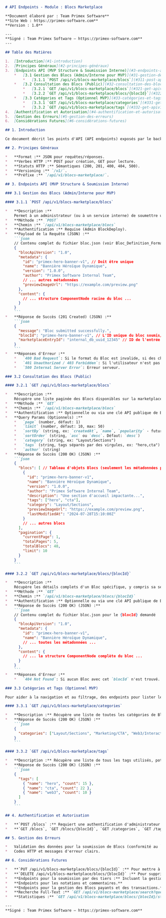 ```markdown
# API Endpoints - Module : Blocs Marketplace

**Document élaboré par : Team Primex Software**
**Site Web : https://primex-software.com**
**Version : 1.0**

---
**Signé : Team Primex Software – https://primex-software.com**
---

## Table des Matières

1.  [Introduction](#1-introduction)
2.  [Principes Généraux](#2-principes-généraux)
3.  [Endpoints API (MVP Structure & Soumission Interne)](#3-endpoints-api-mvp-structure--soumission-interne)
    *   [3.1 Gestion des Blocs (Admin/Interne pour MVP)](#31-gestion-des-blocs-admininterne-pour-mvp)
        *   [3.1.1 `POST /api/v1/blocs-marketplace/blocs`](#311-post-apiv1blocs-marketplaceblocs)
    *   [3.2 Consultation des Blocs (Public)](#32-consultation-des-blocs-public)
        *   [3.2.1 `GET /api/v1/blocs-marketplace/blocs`](#321-get-apiv1blocs-marketplaceblocs)
        *   [3.2.2 `GET /api/v1/blocs-marketplace/blocs/{blocId}`](#322-get-apiv1blocs-marketplaceblocsblocid)
    *   [3.3 Catégories et Tags (Optionnel MVP)](#33-catégories-et-tags-optionnel-mvp)
        *   [3.3.1 `GET /api/v1/blocs-marketplace/categories`](#331-get-apiv1blocs-marketplacecategories)
        *   [3.3.2 `GET /api/v1/blocs-marketplace/tags`](#332-get-apiv1blocs-marketplacetags)
4.  [Authentification et Autorisation](#4-authentification-et-autorisation)
5.  [Gestion des Erreurs](#5-gestion-des-erreurs)
6.  [Considérations Futures](#6-considérations-futures)

## 1. Introduction

Ce document décrit les points d'API (API endpoints) exposés par le backend du module Blocs Marketplace. Pour le MVP (axé sur la structure et la soumission interne), ces API se concentreront sur la capacité de l'équipe Primex à ajouter des Blocs et sur la capacité des utilisateurs (via le Drag & Drop Builder ou une interface de marketplace) à les consulter.

## 2. Principes Généraux

*   **Format :** JSON pour requêtes/réponses.
*   **Verbes HTTP :** POST pour création, GET pour lecture.
*   **Statuts HTTP :** Sémantiques (200, 201, 400, 404, 500).
*   **Versioning :** `/v1/`.
*   **Préfixe :** `/api/v1/blocs-marketplace/`.

## 3. Endpoints API (MVP Structure & Soumission Interne)

### 3.1 Gestion des Blocs (Admin/Interne pour MVP)

#### 3.1.1 `POST /api/v1/blocs-marketplace/blocs`

*   **Description :**
    Permet à un administrateur (ou à un service interne) de soumettre un nouveau Bloc à la marketplace. Le payload de la requête sera le JSON complet du Bloc, tel que défini dans `Bloc_Definition_Format.md`.
*   **Méthode :** `POST`
*   **Chemin :** `/api/v1/blocs-marketplace/blocs`
*   **Authentification :** Requise (Admin BlockDeploy).
*   **Payload de la Requête (JSON) :**
    ```json
    // Contenu complet du fichier bloc.json (voir Bloc_Definition_Format.md)
    {
      "blocApiVersion": "1.0",
      "metadata": {
        "id": "primex-hero-banner-v1", // Doit être unique
        "name": "Bannière Héroïque Dynamique",
        "version": "1.0.0",
        "author": "Primex Software Internal Team",
        // ... autres métadonnées
        "previewImageUrl": "https://example.com/preview.png"
      },
      "content": {
        // ... structure ComponentNode racine du bloc ...
      }
    }
    ```
*   **Réponse de Succès (201 Created) (JSON) :**
    ```json
    {
      "message": "Bloc submitted successfully.",
      "blocId": "primex-hero-banner-v1", // L'ID unique du bloc soumis/créé
      "marketplaceEntryId": "internal_db_uuid_12345" // ID de l'entrée en base de données
    }
    ```
*   **Réponses d'Erreur :**
    *   `400 Bad Request`: Si le format du Bloc est invalide, si des champs requis manquent, ou si l'ID du bloc existe déjà.
    *   `401 Unauthorized / 403 Forbidden`: Si l'utilisateur n'est pas un admin.
    *   `500 Internal Server Error`: Erreur serveur.

### 3.2 Consultation des Blocs (Public)

#### 3.2.1 `GET /api/v1/blocs-marketplace/blocs`

*   **Description :**
    Récupère une liste paginée des Blocs disponibles sur la marketplace. Permet des filtres basiques.
*   **Méthode :** `GET`
*   **Chemin :** `/api/v1/blocs-marketplace/blocs`
*   **Authentification :** Optionnelle ou via une clé API publique de BlockDeploy.
*   **Query Params (Optionnels) :**
    *   `page` (number, défaut: 1)
    *   `limit` (number, défaut: 10, max: 50)
    *   `sortBy` (string, ex: `createdAt`, `name`, `popularity` - futur. Défaut: `createdAt`)
    *   `sortOrder` (string, `asc` ou `desc`. Défaut: `desc`)
    *   `category` (string, ex: "Layout/Sections")
    *   `tags` (string, tags séparés par des virgules, ex: "hero,cta")
    *   `author` (string)
*   **Réponse de Succès (200 OK) (JSON) :**
    ```json
    {
      "blocs": [ // Tableau d'objets Blocs (seulement les métadonnées pour la liste)
        {
          "id": "primex-hero-banner-v1",
          "name": "Bannière Héroïque Dynamique",
          "version": "1.0.0",
          "author": "Primex Software Internal Team",
          "description": "Une section d'accueil impactante...",
          "tags": ["hero", "cta"],
          "category": "Layout/Sections",
          "previewImageUrl": "https://example.com/preview.png",
          "lastModifiedAt": "2024-07-28T15:10:00Z"
        }
        // ... autres blocs
      ],
      "pagination": {
        "currentPage": 1,
        "totalPages": 5,
        "totalBlocs": 48,
        "limit": 10
      }
    }
    ```

#### 3.2.2 `GET /api/v1/blocs-marketplace/blocs/{blocId}`

*   **Description :**
    Récupère les détails complets d'un Bloc spécifique, y compris sa section `content` (la structure JSON des composants). L'`{blocId}` est l'identifiant unique du bloc (ex: `primex-hero-banner-v1`).
*   **Méthode :** `GET`
*   **Chemin :** `/api/v1/blocs-marketplace/blocs/{blocId}`
*   **Authentification :** Optionnelle ou via une clé API publique de BlockDeploy.
*   **Réponse de Succès (200 OK) (JSON) :**
    ```json
    // Contenu complet du fichier bloc.json pour le {blocId} demandé
    {
      "blocApiVersion": "1.0",
      "metadata": {
        "id": "primex-hero-banner-v1",
        "name": "Bannière Héroïque Dynamique",
        // ... toutes les métadonnées ...
      },
      "content": {
        // ... la structure ComponentNode complète du bloc ...
      }
    }
    ```
*   **Réponses d'Erreur :**
    *   `404 Not Found`: Si aucun Bloc avec cet `blocId` n'est trouvé.

### 3.3 Catégories et Tags (Optionnel MVP)

Pour aider à la navigation et au filtrage, des endpoints pour lister les catégories et tags existants peuvent être utiles.

#### 3.3.1 `GET /api/v1/blocs-marketplace/categories`

*   **Description :** Récupère une liste de toutes les catégories de Blocs utilisées.
*   **Réponse de Succès (200 OK) (JSON) :**
    ```json
    {
      "categories": ["Layout/Sections", "Marketing/CTA", "Web3/Interactions", "Forms"]
    }
    ```

#### 3.3.2 `GET /api/v1/blocs-marketplace/tags`

*   **Description :** Récupère une liste de tous les tags utilisés, potentiellement avec leur fréquence.
*   **Réponse de Succès (200 OK) (JSON) :**
    ```json
    {
      "tags": [
        { "name": "hero", "count": 15 },
        { "name": "cta", "count": 22 },
        { "name": "web3", "count": 10 }
      ]
    }
    ```

## 4. Authentification et Autorisation

*   **`POST /blocs` :** Requiert une authentification d'administrateur BlockDeploy. Les permissions exactes seront définies via un système de rôles interne.
*   **`GET /blocs`, `GET /blocs/{blocId}`, `GET /categories`, `GET /tags` :** Peuvent être publics ou nécessiter une clé API BlockDeploy standard (non-admin) pour limiter les abus et tracer l'utilisation. Pour un MVP axé sur l'intégration avec le D&D Builder, ils pourraient être publics dans un premier temps au sein de l'écosystème BlockDeploy.

## 5. Gestion des Erreurs

*   Validation des données pour la soumission de Blocs (conformité au `Bloc_Definition_Format.md`).
*   Codes HTTP et messages d'erreur clairs.

## 6. Considérations Futures

*   **`PUT /api/v1/blocs-marketplace/blocs/{blocId}` :** Pour mettre à jour un Bloc existant (admin ou auteur du Bloc).
*   **`DELETE /api/v1/blocs-marketplace/blocs/{blocId}` :** Pour supprimer un Bloc (admin ou auteur).
*   **Endpoints pour la soumission par des tiers :** Incluant la gestion du statut (en attente de revue, approuvé, rejeté).
*   **Endpoints pour les notations et commentaires.**
*   **Endpoints pour la gestion des Blocs payants et des transactions.**
*   **Recherche Full-Text :** `GET /api/v1/blocs-marketplace/search?query=...`
*   **Statistiques :** `GET /api/v1/blocs-marketplace/blocs/{blocId}/stats` (nombre de vues, d'utilisations).

---
**Signé : Team Primex Software – https://primex-software.com**
```
